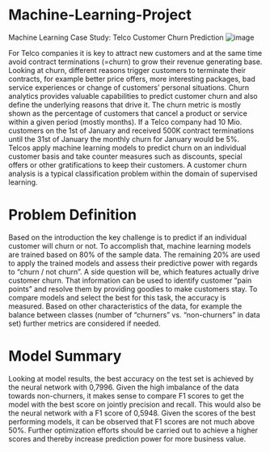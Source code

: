 # Machine-Learning-Project
Machine Learning Case Study: Telco Customer Churn Prediction
![image](https://user-images.githubusercontent.com/66740565/161321925-8521ccaa-1de7-4062-89aa-61031dd52d3f.png)

For Telco companies it is key to attract new customers and at the same time avoid contract terminations (=churn) to grow their revenue generating base. Looking at churn, different reasons trigger customers to terminate their contracts, for example better price offers, more interesting packages, bad service experiences or change of customers’ personal situations.
Churn analytics provides valuable capabilities to predict customer churn and also define the underlying reasons that drive it. The churn metric is mostly shown as the percentage of customers that cancel a product or service within a given period (mostly months). If a Telco company had 10 Mio. customers on the 1st of January and received 500K contract terminations until the 31st of January the monthly churn for January would be 5%.
Telcos apply machine learning models to predict churn on an individual customer basis and take counter measures such as discounts, special offers or other gratifications to keep their customers. A customer churn analysis is a typical classification problem within the domain of supervised learning.

# Problem Definition
Based on the introduction the key challenge is to predict if an individual customer will churn or not. To accomplish that, machine learning models are trained based on 80% of the sample data. The remaining 20% are used to apply the trained models and assess their predictive power with regards to “churn / not churn”. A side question will be, which features actually drive customer churn. That information can be used to identify customer “pain points” and resolve them by providing goodies to make customers stay.
To compare models and select the best for this task, the accuracy is measured. Based on other characteristics of the data, for example the balance between classes (number of “churners” vs. “non-churners” in data set) further metrics are considered if needed.


# Model Summary
Looking at model results, the best accuracy on the test set is achieved by the neural network with 0,7996. Given the high imbalance of the data towards non-churners, it makes sense to compare F1 scores to get the model with the best score on jointly precision and recall. This would also be the neural network with a F1 score of 0,5948.
Given the scores of the best performing models, it can be observed that F1 scores are not much above 50%. Further optimization efforts should be carried out to achieve a higher scores and thereby increase prediction power for more business value.
